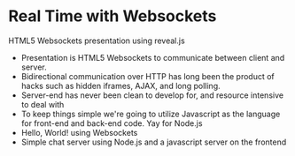 Real Time with Websockets
=========================

HTML5 Websockets presentation using reveal.js

- Presentation is HTML5 Websockets to communicate between client and server.  
- Bidirectional communication over HTTP has long been the product of hacks such as hidden iframes, AJAX, and long polling.
- Server-end has never been clean to develop for, and resource intensive to deal with
- To keep things simple we're going to utilize Javascript as the language for front-end and back-end code.  Yay for Node.js
- Hello, World! using Websockets
- Simple chat server using Node.js and a javascript server on the frontend
